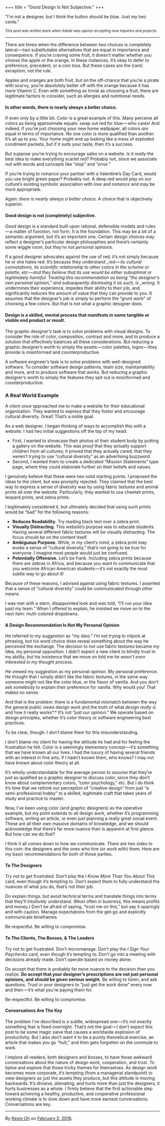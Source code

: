 +++
title = "Good Design Is Not Subjective."
+++

"I'm not a designer, but I think the button should be blue. Just my two cents."

<!--more-->

<small>_This post was written back when Adelie was openly accepting new inquiries and projects._</small>

---

There are times when the difference between two choices is completely lateral — two substitutable alternatives that are equal in importance and consequence. If you’re craving some fruit, it doesn’t matter whether you choose the apple or the orange. In these instances, it’s okay to defer to preference, precedent, or a coin toss. But these cases are the (rare) exception, not the rule.

Apples and oranges are both fruit, but on the off-chance that you’re a pirate with scurvy, you’re absolutely better off with the orange because it has more Vitamin C. Even with something as trivial as choosing a fruit, there are legitimate factors to consider, such as allergies and nutritional needs.

#### In other words, there is nearly always a better choice.

If even only by a little bit. Color is a great example of this. Many perceive all colors as being approximate equals: swap out red for blue — who cares! And indeed, if you’re just choosing your new home wallpaper, all colors _are_ equal in terms of importance. No one color is more qualified than another. It’s all up to you. Your home might end up looking like a mess of exploded condiment packets, but if it suits your taste, then it’s a success.

But suppose you’re trying to encourage sales on a website. Is it _really_ the best idea to make everything scarlet red? Probably not, since we associate red with words and concepts like “_stop”_ and “_error.”_

If you’re trying to romance your partner with a Valentine’s Day Card, would you use bright green paper? Probably not. A deep red would play on our culture’s existing symbolic association with _love_ and _romance_ and may be more appropriate.

Again: _there is nearly always a better choice._ A choice that is objectively superior.

#### Good design is not (completely) subjective.

_Good_ design is a standard built upon rational, defensible models and rules — a matter of function, not form. It is the foundation. This may be a bit of a semantic argument, but it’s an important one. Certain design choices may reflect a designer’s particular design philosophies and there’s certainly some wiggle room, but _they’re not personal opinions_.

If a good designer advocates against the use of red, it’s not simply because he or she hates red. It’s because they understand _red — _its cultural connotations, its scientific relationship to other colors in the scheme or palette, etc — and they believe that its use would be either suboptimal or legitimately harmful. Treating this recommendation as being “the designer’s own personal opinion,” and subsequently dismissing it as such, is \_wrong_. It undermines their experience, impedes their ability to their job, and significantly reduces the amount of value that they can provide to you. It assumes that the designer’s job is simply to perform the “grunt work” of choosing a few colors. But that is not what a graphic designer does.

#### Design is a skilled, mental process that manifests in some tangible or visible end product or result.

The graphic designer’s task is to solve problems with visual designs. To consider the role of color, composition, contrast and more, and to produce a solution that effectively balances all these considerations. But reducing a graphic designer’s worth to simply the assets — color palettes, logos — they provide is misinformed and counterproductive.

A software engineer’s task is to solve problems with well-designed software. To consider software design patterns, team size, maintainability and more, and to produce software that works. But reducing a graphic designer’s worth to simply the features they spit out is misinformed and counterproductive.

### A Real World Example

A client once approached me to make a website for their educational organization. They wanted to express that they foster and encourage cultural diversity. Great! That’s a noble goal.

As a web designer, I began thinking of ways to accomplish this with a website. I had two initial suggestions off the top of my head:

- First, I wanted to showcase their photos of their student body by putting a gallery on the website. This was _proof_ that they actually support children from all cultures; it proved that they actually cared, that they weren’t trying to use “cultural diversity” as an advertising buzzword.
- Second, I wanted them to create a dedicated “Mission Statements” type page, where they could elaborate further on their beliefs and values.

I genuinely believe that these were two solid starting points. I proposed the ideas to the client, but was promptly rejected. They claimed that the best way to express a sense of diversity was by using fabric textures and animal prints all over the website. Particularly, they wanted to use cheetah prints, leopard prints, and zebra prints.

I legitimately considered it, but ultimately decided that using such prints would be “bad” for the following reasons:

- **Reduces Readability.** Try reading black text over a zebra print.
- **Visually Distracting.** This website’s purpose was to educate students. Having several different fabric textures will be visually distracting. The focus should be on the content itself.
- **Ambiguous Purpose.** While, in my client’s mind, a zebra print may evoke a sense of “cultural diversity,” that’s not going to be true for everyone. I imagine most people would just be confused.
- **Potentially Offensive.** Let’s be frank. Including zebra prints because there are zebras in Africa, and because you want to communicate that you welcome African American students — it’s not exactly the most subtle way to go about it!

Because of these reasons, I advised against using fabric textures. I asserted that a sense of “cultural diversity” could be communicated through other means.

I was met with a stern, disappointed look and was told, “I’ll run your idea past my team.” When I offered to explain, he insisted we move on to the next item: multi-colored dropdowns.

#### A Design Recommendation Is Not My Personal Opinion

He referred to my suggestion as “my _idea.”_ I’m not trying to nitpick at phrasing, but his word choice does reveal something about the way he perceived the exchange. The decision to not use fabric textures became _my_ idea, my personal opposition. I didn’t expect a new client to blindly trust in my ability, but his insistence that we move on told me _he wasn’t even interested in my thought process._

He viewed my suggestion as my personal opinion. My personal preference. He thought that I simply didn’t like the fabric textures, in the same way someone might not like the color blue, or the flavor of vanilla. And you don’t ask somebody to explain their preference for vanilla. Why would you! That makes no sense.

And that is the problem: there is a fundamental mismatch between the way the general public _views_ design work and the truth of what _design really is_ and how it really works*.* It’s not “just our opinion.” We operate based on design principles, whether it’s color theory or software engineering best practices.

To be clear, though: I don’t blame them for this misunderstanding.

I don’t blame my client for having the attitude he had and for feeling the frustration he felt. Color is a seemingly elementary concept — it’s something that we have known all our lives. I had the luxury of having several friends with an interest in fine arts; if I hadn’t known them, who knows? I may not have known about color theory at all.

It’s wholly understandable for the average person to _assume_ that they’re just as qualified as a graphic designer to discuss color, since they don’t know about complementary colors, “color psychology,” etc. But I do think it’s time that we rethink our perception of “creative design” from just “a semi-professional hobby” to a skilled, legitimate craft that takes years of study and practice to master.

Now, I’ve been using color (and graphic designers) as the operative example, but my point extends to all design work, whether it’s programming software, writing an article, or even just planning a really great social event. These are all their own massive domains of knowledge, and we should acknowledge that there’s far more nuance than is apparent at first glance. But how can we do that?

I think it all comes down to how we communicate. There are two sides to this coin: the designers and the ones who hire (or work with) them. Here are my basic recommendations for both of those parties.

#### To The Designers

Try not to get frustrated. Don’t play the _I Know More Than You About This_ card, even though it’s tempting to. Don’t expect them to fully understand the nuances of what you do, that’s not their job.

Do explain things, but avoid technical terms and translate things into terms that they’ll intuitively understand. (Most often in business, this means profits and money.) Don’t be afraid of saying, “trust me on this,” but say it sparingly and with caution. Manage expectations from the get-go and explicitly communicate timeframes.

Be respectful. Be willing to compromise.

#### To The Clients, The Bosses, & The Leaders

Try not to get frustrated. Don’t micromanage. Don’t play the _I Sign Your Paychecks_ card, even though it’s tempting to. Don’t go into a meeting with decisions already made. Don’t operate based on money alone.

Do accept that there is probably far more nuance to the decision than you realize. **Do accept that your designer’s prescriptions are not just personal opinions, and should be given serious weight.** Be willing to listen, and ask questions. Trust in your designers to “just get the work done” every now and then — it’s what you’re paying them for.

Be respectful. Be willing to compromise.

#### Conversations Are The Key

The problem I’ve described is a subtle, widespread one — it’s not exactly something that is fixed overnight. That’s not the goal — I don’t expect this post to be some magic salve that causes a worldwide explosion of productivity. But I also don’t want it to be a purely theoretical exercise, an article that makes you go “huh,” and then gets forgotten on the commute to work.

I implore all readers, both designers and bosses, to have those awkward conversations about the nature of design work, cooperation, and trust. To tiptoe and explore that those tricky themes for themselves. As design work becomes more corporate, it’s tempting (from a managerial standpoint) to view designers as just the assets they produce, but this attitude is moving backwards. It’s divisive, alienating, and hurts more than just the designers, it hurts businesses as a whole. I firmly believe that the first actionable step toward achieving a healthy, productive, and cooperative professional working climate is to slow down and have more earnest conversations. Conversations are key.

---

By [Kevin Oh](https://medium.com/@aflashyrhetoric) on [<time class="dt-published" datetime="2016-02-05T16:18:28.792Z">February 5, 2016</time>](https://medium.com/p/7591f75d79dc).
